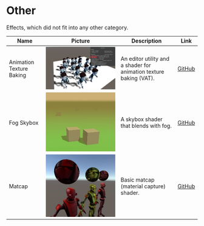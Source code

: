 # Other

Effects, which did not fit into any other category.

| Name | Picture | Description | Link |
|------|---------|-------------|------|
| Animation Texture Baking | ![Animation Texture Baking](https://github.com/Delt06/animation-texture-baking/raw/master/Documentation/example.jpg) | An editor utility and a shader for animation texture baking (VAT). | [GitHub](https://github.com/Delt06/animation-texture-baking) |
| Fog Skybox | ![Fog Skybox](https://github.com/Delt06/unity-graphics/raw/master/Documentation/fog_skybox.jpg) | A skybox shader that blends with fog. | [GitHub](https://github.com/Delt06/unity-graphics#fog-skybox) |
| Matcap | ![Matcap](https://github.com/Delt06/unity-graphics/raw/master/Documentation/matcap.jpg) | Basic matcap (material capture) shader. | [GitHub](https://github.com/Delt06/unity-graphics#matcap) |
